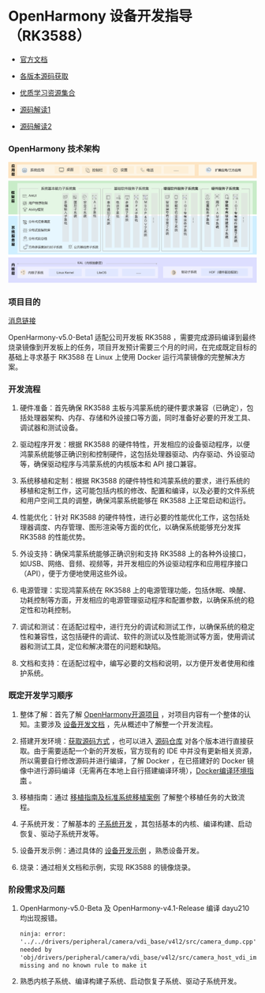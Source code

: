 # OpenHarmony 设备开发指导（RK3588）

* [官方文档](https://docs.openharmony.cn/pages/v4.1/zh-cn/device-dev/porting/standard-system-porting-guide.md)

* [各版本源码获取](https://gitee.com/openharmony/docs/blob/master/zh-cn/release-notes/Readme.md)

* [优质学习资源集合](https://gitee.com/isrc_ohos/ultimate-harmony-reference#ultimateharmonyreference)

* [源码解读1](https://gitee.com/weharmony/kernel_liteos_a_note/tree/master)

* [源码解读2](https://my.oschina.net/weharmony?tab=newest&catalogId=7082609&sortType=time)

### OpenHarmony 技术架构

![alt text](技术架构.png)

### 项目目的

[消息链接](https://huaweicloud.csdn.net/64df20abd1670e76411026e2.html)

OpenHarmony-v5.0-Beta1 适配公司开发板 RK3588 ，需要完成源码编译到最终烧录镜像到开发板上的任务，项目开发预计需要三个月的时间，在完成既定目标的基础上寻求基于 RK3588 在 Linux 上使用 Docker 运行鸿蒙镜像的完整解决方案。

### 开发流程

1. 硬件准备：首先确保 RK3588 主板与鸿蒙系统的硬件要求兼容（已确定），包括处理器架构、内存、存储和外设接口等方面，同时准备好必要的开发工具、调试器和测试设备。

2. 驱动程序开发：根据 RK3588 的硬件特性，开发相应的设备驱动程序，以便鸿蒙系统能够正确识别和控制硬件，这包括处理器驱动、内存驱动、外设驱动等，确保驱动程序与鸿蒙系统的内核版本和 API 接口兼容。

3. 系统移植和定制：根据 RK3588 的硬件特性和鸿蒙系统的要求，进行系统的移植和定制工作，这可能包括内核的修改、配置和编译，以及必要的文件系统和用户空间工具的调整，确保鸿蒙系统能够在 RK3588 上正常启动和运行。

4. 性能优化：针对 RK3588 的硬件特性，进行必要的性能优化工作，这包括处理器调度、内存管理、图形渲染等方面的优化，以确保系统能够充分发挥 RK3588 的性能优势。

5. 外设支持：确保鸿蒙系统能够正确识别和支持 RK3588 上的各种外设接口，如USB、网络、音频、视频等，并开发相应的外设驱动程序和应用程序接口（API），便于方便地使用这些外设。

6. 电源管理：实现鸿蒙系统在 RK3588 上的电源管理功能，包括休眠、唤醒、功耗控制等方面，开发相应的电源管理驱动程序和配置参数，以确保系统的稳定性和功耗控制。

7. 调试和测试：在适配过程中，进行充分的调试和测试工作，以确保系统的稳定性和兼容性，这包括硬件的调试、软件的测试以及性能测试等方面，使用调试器和测试工具，定位和解决潜在的问题和缺陷。

8. 文档和支持：在适配过程中，编写必要的文档和说明，以方便开发者使用和维护系统。

### 既定开发学习顺序

1. 整体了解：首先了解 [OpenHarmony开源项目](https://docs.openharmony.cn/pages/v4.1/zh-cn/OpenHarmony-Overview_zh.md) ，对项目内容有一个整体的认知。主要涉及 [设备开发文档](https://docs.openharmony.cn/pages/v4.1/zh-cn/device-dev/device-dev-guide.md) ，先从概述中了解整一个开发流程。

2. 搭建开发环境：[获取源码方式](https://gitee.com/openharmony/docs/blob/master/zh-cn/device-dev/get-code/sourcecode-acquire.md) ，也可以进入 [源码仓库](https://gitee.com/openharmony/docs/blob/master/zh-cn/release-notes/Readme.md) 对各个版本进行直接获取。由于需要适配一个新的开发板，官方现有的 IDE 中并没有更新相关资源，所以需要自行修改源码并进行编译，了解 Docker ，在已搭建好的 Docker 镜像中进行源码编译（无需再在本地上自行搭建编译环境），[Docker编译环境指南](https://docs.openharmony.cn/pages/v4.1/zh-cn/device-dev/get-code/gettools-acquire.md) 。

3. 移植指南：通过 [移植指南及标准系统移植案例](https://docs.openharmony.cn/pages/v4.1/zh-cn/device-dev/porting/standard-system-porting-guide.md) 了解整个移植任务的大致流程。

4. 子系统开发：了解基本的 [子系统开发](https://docs.openharmony.cn/pages/v4.1/zh-cn/device-dev/kernel/kernel-overview.md) ，其包括基本的内核、编译构建、启动恢复、驱动子系统开发等。

5. 设备开发示例：通过具体的 [设备开发示例](https://docs.openharmony.cn/pages/v4.1/zh-cn/device-dev/guide/device-driver-demo.md) ，熟悉设备开发。

6. 烧录：通过相关文档和示例，实现 RK3588 的镜像烧录。


### 阶段需求及问题

1. OpenHarmony-v5.0-Beta 及 OpenHarmony-v4.1-Release 编译 dayu210 均出现报错。

    ```
    ninja: error: '../../drivers/peripheral/camera/vdi_base/v4l2/src/camera_dump.cpp', needed by 'obj/drivers/peripheral/camera/vdi_base/v4l2/src/camera_host_vdi_impl_1.0/camera_dump.o', missing and no known rule to make it
    ```

2. 熟悉内核子系统、编译构建子系统、启动恢复子系统、驱动子系统开发。
